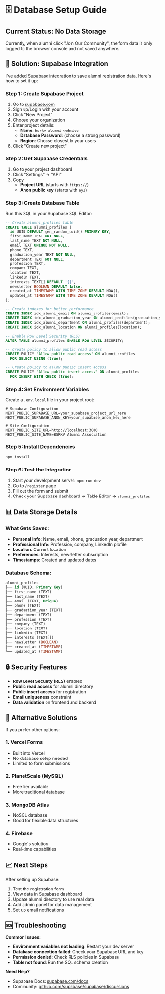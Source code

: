 # 🗄️ Database Setup Guide

## Current Status: No Data Storage
Currently, when alumni click "Join Our Community", the form data is only logged to the browser console and not saved anywhere.

## 🚀 Solution: Supabase Integration

I've added Supabase integration to save alumni registration data. Here's how to set it up:

### Step 1: Create Supabase Project
1. Go to [supabase.com](https://supabase.com)
2. Sign up/Login with your account
3. Click "New Project"
4. Choose your organization
5. Enter project details:
   - **Name**: `bsrkv-alumni-website`
   - **Database Password**: (choose a strong password)
   - **Region**: Choose closest to your users
6. Click "Create new project"

### Step 2: Get Supabase Credentials
1. Go to your project dashboard
2. Click "Settings" → "API"
3. Copy:
   - **Project URL** (starts with `https://`)
   - **Anon public key** (starts with `eyJ`)

### Step 3: Create Database Table
Run this SQL in your Supabase SQL Editor:

```sql
-- Create alumni_profiles table
CREATE TABLE alumni_profiles (
  id UUID DEFAULT gen_random_uuid() PRIMARY KEY,
  first_name TEXT NOT NULL,
  last_name TEXT NOT NULL,
  email TEXT UNIQUE NOT NULL,
  phone TEXT,
  graduation_year TEXT NOT NULL,
  department TEXT NOT NULL,
  profession TEXT,
  company TEXT,
  location TEXT,
  linkedin TEXT,
  interests TEXT[] DEFAULT '{}',
  newsletter BOOLEAN DEFAULT false,
  created_at TIMESTAMP WITH TIME ZONE DEFAULT NOW(),
  updated_at TIMESTAMP WITH TIME ZONE DEFAULT NOW()
);

-- Create indexes for better performance
CREATE INDEX idx_alumni_email ON alumni_profiles(email);
CREATE INDEX idx_alumni_graduation_year ON alumni_profiles(graduation_year);
CREATE INDEX idx_alumni_department ON alumni_profiles(department);
CREATE INDEX idx_alumni_location ON alumni_profiles(location);

-- Enable Row Level Security (RLS)
ALTER TABLE alumni_profiles ENABLE ROW LEVEL SECURITY;

-- Create policy to allow public read access
CREATE POLICY "Allow public read access" ON alumni_profiles
  FOR SELECT USING (true);

-- Create policy to allow public insert access
CREATE POLICY "Allow public insert access" ON alumni_profiles
  FOR INSERT WITH CHECK (true);
```

### Step 4: Set Environment Variables
Create a `.env.local` file in your project root:

```env
# Supabase Configuration
NEXT_PUBLIC_SUPABASE_URL=your_supabase_project_url_here
NEXT_PUBLIC_SUPABASE_ANON_KEY=your_supabase_anon_key_here

# Site Configuration
NEXT_PUBLIC_SITE_URL=http://localhost:3000
NEXT_PUBLIC_SITE_NAME=BSRKV Alumni Association
```

### Step 5: Install Dependencies
```bash
npm install
```

### Step 6: Test the Integration
1. Start your development server: `npm run dev`
2. Go to `/register` page
3. Fill out the form and submit
4. Check your Supabase dashboard → Table Editor → `alumni_profiles`

## 📊 Data Storage Details

### What Gets Saved:
- **Personal Info**: Name, email, phone, graduation year, department
- **Professional Info**: Profession, company, LinkedIn profile
- **Location**: Current location
- **Preferences**: Interests, newsletter subscription
- **Timestamps**: Created and updated dates

### Database Schema:
```sql
alumni_profiles
├── id (UUID, Primary Key)
├── first_name (TEXT)
├── last_name (TEXT)
├── email (TEXT, Unique)
├── phone (TEXT)
├── graduation_year (TEXT)
├── department (TEXT)
├── profession (TEXT)
├── company (TEXT)
├── location (TEXT)
├── linkedin (TEXT)
├── interests (TEXT[])
├── newsletter (BOOLEAN)
├── created_at (TIMESTAMP)
└── updated_at (TIMESTAMP)
```

## 🔒 Security Features

- **Row Level Security (RLS)** enabled
- **Public read access** for alumni directory
- **Public insert access** for registration
- **Email uniqueness** constraint
- **Data validation** on frontend and backend

## 🚀 Alternative Solutions

If you prefer other options:

### 1. Vercel Forms
- Built into Vercel
- No database setup needed
- Limited to form submissions

### 2. PlanetScale (MySQL)
- Free tier available
- More traditional database

### 3. MongoDB Atlas
- NoSQL database
- Good for flexible data structures

### 4. Firebase
- Google's solution
- Real-time capabilities

## 📈 Next Steps

After setting up Supabase:
1. Test the registration form
2. View data in Supabase dashboard
3. Update alumni directory to use real data
4. Add admin panel for data management
5. Set up email notifications

## 🆘 Troubleshooting

**Common Issues:**
- **Environment variables not loading**: Restart your dev server
- **Database connection failed**: Check your Supabase URL and key
- **Permission denied**: Check RLS policies in Supabase
- **Table not found**: Run the SQL schema creation

**Need Help?**
- Supabase Docs: [supabase.com/docs](https://supabase.com/docs)
- Community: [github.com/supabase/supabase/discussions](https://github.com/supabase/supabase/discussions)
